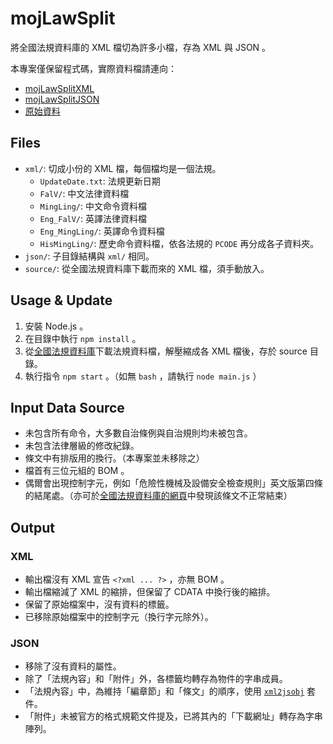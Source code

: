 # mojLawSplit
將全國法規資料庫的 XML 檔切為許多小檔，存為 XML 與 JSON 。

本專案僅保留程式碼，實際資料檔請連向：
* [mojLawSplitXML](https://github.com/kong0107/mojLawSplitXML)
* [mojLawSplitJSON](https://github.com/kong0107/mojLawSplitJSON)
* [原始資料](http://law.moj.gov.tw/PublicData/DevelopGuide.aspx)

## Files
* `xml/`: 切成小份的 XML 檔，每個檔均是一個法規。
  * `UpdateDate.txt`: 法規更新日期
  * `FalV/`: 中文法律資料檔
  * `MingLing/`: 中文命令資料檔
  * `Eng_FalV/`: 英譯法律資料檔
  * `Eng_MingLing/`: 英譯命令資料檔
  * `HisMingLing/`: 歷史命令資料檔，依各法規的 `PCODE` 再分成各子資料夾。
* `json/`: 子目錄結構與 `xml/` 相同。
* `source/`: 從全國法規資料庫下載而來的 XML 檔，須手動放入。

## Usage & Update
1. 安裝 Node.js 。
2. 在目錄中執行 `npm install` 。
2. 從[全國法規資料庫](http://law.moj.gov.tw/PublicData/DevelopGuide.aspx)下載法規資料檔，解壓縮成各 XML 檔後，存於 source 目錄。
3. 執行指令 `npm start` 。（如無 `bash` ，請執行 `node main.js` ）

## Input Data Source
* 未包含所有命令，大多數自治條例與自治規則均未被包含。
* 未包含法律層級的修改紀錄。
* 條文中有排版用的換行。（本專案並未移除之）
* 檔首有三位元組的 BOM 。
* 偶爾會出現控制字元，例如「危險性機械及設備安全檢查規則」英文版第四條的結尾處。（亦可於[全國法規資料庫的網頁](http://law.moj.gov.tw/Eng/LawClass/LawAll.aspx?PCode=N0060039)中發現該條文不正常結束）

## Output

### XML
* 輸出檔沒有 XML 宣告 `<?xml ... ?>` ，亦無 BOM 。
* 輸出檔縮減了 XML 的縮排，但保留了 CDATA 中換行後的縮排。
* 保留了原始檔案中，沒有資料的標籤。
* 已移除原始檔案中的控制字元（換行字元除外）。

### JSON
* 移除了沒有資料的屬性。
* 除了「法規內容」和「附件」外，各標籤均轉存為物件的字串成員。
* 「法規內容」中，為維持「編章節」和「條文」的順序，使用 [`xml2jsobj`](https://www.npmjs.com/package/xml2jsobj) 套件。
* 「附件」未被官方的格式規範文件提及，已將其內的「下載網址」轉存為字串陣列。
